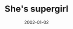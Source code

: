 ---
layout: base.njk
title : 'She&#39;s supergirl' 
view_title : 'She&#39;s supergirl' 
year : '2002' 
date : '2002-01-02' 
img_file : '/drawing/shesupergirl.png' 
html_file : 'shesupergirl' 
next_html : 'super.html' 
year_order : '6' 
permalink : "title/{{html_file}}.html"
---